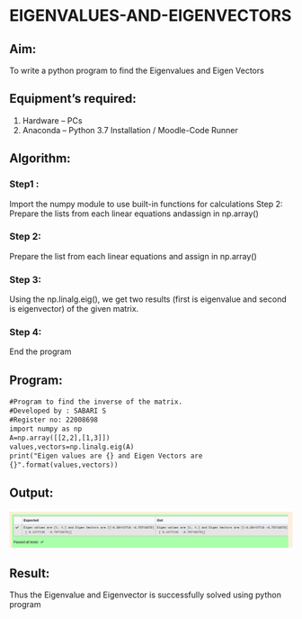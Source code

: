 # EIGENVALUES-AND-EIGENVECTORS
## Aim:
To write a python program to find the Eigenvalues and Eigen Vectors
## Equipment’s required:
1. 	Hardware – PCs
2. 	Anaconda – Python 3.7 Installation / Moodle-Code Runner
## Algorithm:
### Step1 : 
 Import the numpy module to use built-in functions for calculations Step 2: Prepare the lists from each linear equations andassign in np.array()
### Step 2: 
 Prepare the list from each linear equations and assign in np.array()
### Step 3:
Using the np.linalg.eig(),  we get two results (first is eigenvalue and second is eigenvector) of the given matrix.
### Step 4: 
End the program

## Program:
```
#Program to find the inverse of the matrix.
#Developed by : SABARI S
#Register no: 22008698
import numpy as np
A=np.array([[2,2],[1,3]])
values,vectors=np.linalg.eig(A)
print("Eigen values are {} and Eigen Vectors are {}".format(values,vectors))
```

## Output:

![alttext](./imagee.png)
## Result:
Thus the Eigenvalue and Eigenvector is successfully solved using python program
